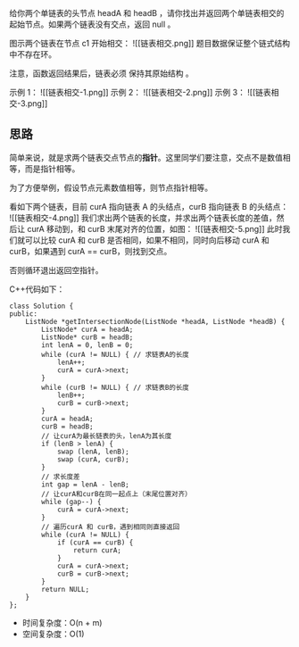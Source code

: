 给你两个单链表的头节点 headA 和 headB ，请你找出并返回两个单链表相交的起始节点。如果两个链表没有交点，返回 null 。

图示两个链表在节点 c1 开始相交：
![[链表相交.png]]
题目数据保证整个链式结构中不存在环。

注意，函数返回结果后，链表必须 保持其原始结构 。

示例 1：
![[链表相交-1.png]]
示例 2：
![[链表相交-2.png]]
示例 3：
![[链表相交-3.png]]
## 思路
简单来说，就是求两个链表交点节点的**指针**。这里同学们要注意，交点不是数值相等，而是指针相等。

为了方便举例，假设节点元素数值相等，则节点指针相等。

看如下两个链表，目前 curA 指向链表 A 的头结点，curB 指向链表 B 的头结点：
![[链表相交-4.png]]
我们求出两个链表的长度，并求出两个链表长度的差值，然后让 curA 移动到，和 curB 末尾对齐的位置，如图：
![[链表相交-5.png]]
此时我们就可以比较 curA 和 curB 是否相同，如果不相同，同时向后移动 curA 和 curB，如果遇到 curA == curB，则找到交点。

否则循环退出返回空指针。

C++代码如下：
```
class Solution {
public:
    ListNode *getIntersectionNode(ListNode *headA, ListNode *headB) {
        ListNode* curA = headA;
        ListNode* curB = headB;
        int lenA = 0, lenB = 0;
        while (curA != NULL) { // 求链表A的长度
            lenA++;
            curA = curA->next;
        }
        while (curB != NULL) { // 求链表B的长度
            lenB++;
            curB = curB->next;
        }
        curA = headA;
        curB = headB;
        // 让curA为最长链表的头，lenA为其长度
        if (lenB > lenA) {
            swap (lenA, lenB);
            swap (curA, curB);
        }
        // 求长度差
        int gap = lenA - lenB;
        // 让curA和curB在同一起点上（末尾位置对齐）
        while (gap--) {
            curA = curA->next;
        }
        // 遍历curA 和 curB，遇到相同则直接返回
        while (curA != NULL) {
            if (curA == curB) {
                return curA;
            }
            curA = curA->next;
            curB = curB->next;
        }
        return NULL;
    }
};
```
- 时间复杂度：O(n + m)
- 空间复杂度：O(1)
